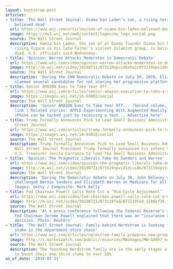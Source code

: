 ```yaml
---
layout: bootstrap-post
articles:
- title: 'The Wall Street Journal: Osama bin Laden’s son, a rising terrorist figure,
    believed dead'
  url: https://www.wsj.com/articles/son-of-osama-bin-laden-believed-dead-11564612151
  image: https://mw3.wsj.net/mw5/content/logos/mw_logo_social.png
  source: The Wall Street Journal
  description: Hamza bin Laden, the son of al Qaeda founder Osama bin Laden and a
    rising figure in his late father’s violent Islamist group, is believed to have
    died, U.S. officials said Wednesday.
- title: 'Opinion: Warren Attacks Moderates in Democratic Debate'
  url: https://www.wsj.com/video/opinion-warren-attacks-moderates-in-democratic-debate/5C878091-8489-4A42-A8BC-D18FCEC6BF20.html
  image: http://m.wsj.net/video/20190731/073119opvidbotw2/073119opvidbotw2_1280x720.jpg
  source: The Wall Street Journal
  description: 'During the CNN Democratic Debate on July 30, 2019, Elizabeth Warren
    slammed several candidates for not sharing her progressive platform. Image: Getty'
- title: Senior AMAZON Exec to Take Year Off...
  url: https://www.wsj.com/articles/senior-amazon-executive-to-take-a-year-off-11564607403
  image: https://images.wsj.net/im-94802/social
  source: The Wall Street Journal
  description: 'Senior AMAZON Exec to Take Year Off... (Second column, 21st story,
    link ) Related stories: APPLE Experimenting With Augmented Reality Art Installations...
    iPhone can be hacked just by receiving a text... Advertise here'
- title: Trump Formally Announces Pick to Lead Small Business Administration - Wall
    Street Journal
  url: https://www.wsj.com/articles/trump-formally-announces-pick-to-lead-small-business-administration-11564607616
  image: https://images.wsj.net/im-94818/social
  source: The Wall Street Journal
  description: Trump Formally Announces Pick to Lead Small Business Administration
    Wall Street Journal President Trump formally announced his intent to nominate
    U.S. Treasurer Jovita Carranza to lead the Small Business Administration.
- title: 'Opinion: The Pragmatic Liberals Take On Sanders and Warren'
  url: https://www.wsj.com/video/opinion-the-pragmatic-liberals-take-on-sanders-and-warren/07EBD774-0B12-4F80-8C3F-E1069101AF5A.html
  image: http://m.wsj.net/video/20190731/073119opvid1divide/073119opvid1divide_1280x720.jpg
  source: The Wall Street Journal
  description: 'During the Democratic debate on July 30, John Delaney and other Democrats
    challenged Bernie Sanders and Elizabeth Warren on Medicare for All and immigration.
    Images: Getty / Composite: Mark Kelly'
- title: Fed Chairman Powell Calls Rate Cut a ‘Mid-Cycle Adjustment’
  url: https://www.wsj.com/video/fed-chairman-powell-calls-rate-cut-a-mid-cycle-adjustment/A16D8DDD-8772-4846-AD1E-F3B008451AC9.html
  image: http://m.wsj.net/video/20190731/073119fed/073119fed_1280x720.jpg
  source: The Wall Street Journal
  description: 'At a press conference following the Federal Reserve’s rate-cut announcement,
    Fed Chairman Jerome Powell explained that there was an “insurance aspect” to the
    decision. Photo: Reuters'
- title: 'The Wall Street Journal: Family behind Nordstrom is looking to gain more
    stake in the department-store chain'
  url: https://www.wsj.com/articles/nordstrom-family-prepares-new-proposal-to-increase-stake-in-retailer-sources-11564594029
  image: http://s.marketwatch.com/public/resources/MWimages/MW-GA987_nordst_ZG_20180102163127.jpg
  source: The Wall Street Journal
  description: The founding Nordstrom family are in the early stages of a proposal
    to boost their one-third stake to over 50%
as_of_date: '2019-07-31'
---
```


